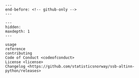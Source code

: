 ```{include} ../README.md
---
end-before: <!-- github-only -->
---
```

```{toctree}
---
hidden:
maxdepth: 1
---

usage
reference
contributing
Code of Conduct <codeofconduct>
License <license>
Changelog <https://github.com/statisticsnorway/ssb-altinn-python/releases>
```
